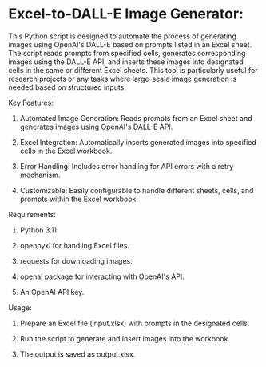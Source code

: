 # Excel-to-DALL-E Image Generator:

This Python script is designed to automate the process of generating images using OpenAI's DALL-E based on prompts listed in an Excel sheet. The script reads prompts from specified cells, generates corresponding images using the DALL-E API, and inserts these images into designated cells in the same or different Excel sheets. This tool is particularly useful for research projects or any tasks where large-scale image generation is needed based on structured inputs.


Key Features:

1. Automated Image Generation: Reads prompts from an Excel sheet and generates images using OpenAI's DALL-E API.

2. Excel Integration: Automatically inserts generated images into specified cells in the Excel workbook.

3. Error Handling: Includes error handling for API errors with a retry mechanism.

4. Customizable: Easily configurable to handle different sheets, cells, and prompts within the Excel workbook.


Requirements:

1. Python 3.11

2. openpyxl for handling Excel files.

3. requests for downloading images.

4. openai package for interacting with OpenAI's API.

5. An OpenAI API key.


Usage:

1. Prepare an Excel file (input.xlsx) with prompts in the designated cells.

2. Run the script to generate and insert images into the workbook.

3. The output is saved as output.xlsx.
